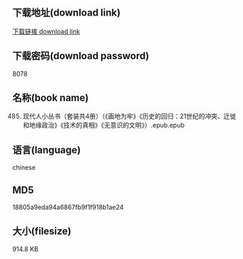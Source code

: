 ## 下载地址(download link)
[下载链接 download link](https://voluble-croquembouche-d321dc.netlify.app/?s=0485.+%E7%8E%B0%E4%BB%A3%E4%BA%BA%E5%B0%8F%E4%B8%9B%E4%B9%A6%EF%BC%88%E5%A5%97%E8%A3%85%E5%85%B14%E5%86%8C%EF%BC%89%EF%BC%88%E3%80%8A%E7%94%BB%E5%9C%B0%E4%B8%BA%E7%89%A2%E3%80%8B%E3%80%8A%E5%8E%86%E5%8F%B2%E7%9A%84%E5%9B%9E%E5%BD%92%EF%BC%9A21%E4%B8%96%E7%BA%AA%E7%9A%84%E5%86%B2%E7%AA%81%E3%80%81%E8%BF%81%E5%BE%99%E5%92%8C%E5%9C%B0%E7%BC%98%E6%94%BF%E6%B2%BB%E3%80%8B%E3%80%8A%E6%8A%80%E6%9C%AF%E7%9A%84%E7%9C%9F%E7%9B%B8%E3%80%8B%E3%80%8A%E6%97%A0%E6%84%8F%E8%AF%86%E7%9A%84%E6%96%87%E6%98%8E%E3%80%8B%EF%BC%89.epub)

## 下载密码(download password)
8078

## 名称(book name)
0485. 现代人小丛书（套装共4册）（《画地为牢》《历史的回归：21世纪的冲突、迁徙和地缘政治》《技术的真相》《无意识的文明》）.epub.epub

## 语言(language)
chinese

## MD5
18805a9eda94a6867fb9f1f918b1ae24

## 大小(filesize)
914.8 KB
